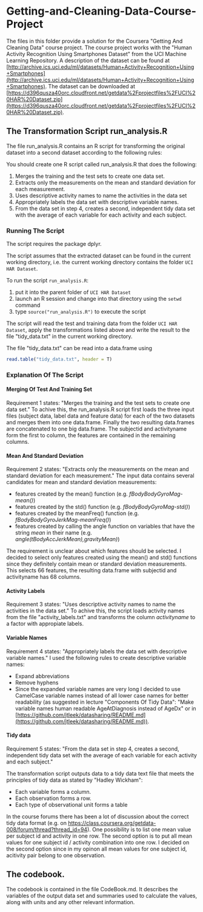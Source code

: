 # Getting-and-Cleaning-Data-Course-Project

The files in this folder provide a solution for the Coursera "Getting And Cleaning Data" course project. The course project works with the "Human Activity Recognition Using Smartphones Dataset" from the UCI Machine Learning Repository. A description of the dataset can be found at [http://archive.ics.uci.edu/ml/datasets/Human+Activity+Recognition+Using+Smartphones](http://archive.ics.uci.edu/ml/datasets/Human+Activity+Recognition+Using+Smartphones). The dataset can be downloaded at [https://d396qusza40orc.cloudfront.net/getdata%2Fprojectfiles%2FUCI%20HAR%20Dataset.zip](https://d396qusza40orc.cloudfront.net/getdata%2Fprojectfiles%2FUCI%20HAR%20Dataset.zip).

## The Transformation Script run_analysis.R

The file run_analysis.R contains an R script for transforming the original dataset into a second dataset according to the following rules:

You should create one R script called run_analysis.R that does the following:

1. Merges the training and the test sets to create one data set.
2. Extracts only the measurements on the mean and standard deviation for each measurement. 
3. Uses descriptive activity names to name the activities in the data set
4. Appropriately labels the data set with descriptive variable names. 
5. From the data set in step 4, creates a second, independent tidy data set with the average of each variable for each activity and each subject.

### Running The Script

The script requires the package dplyr.

The script assumes that the extracted dataset can be found in the current working directory, i.e. the current working directory contains the folder ```UCI HAR Dataset```. 

To run the script ```run_analysis.R```:

1. put it into the parent folder of ```UCI HAR Dataset```
2. launch an R session and change into that directory using the ```setwd``` command
3. type ```source("run_analysis.R")``` to execute the script

The script will read the test and training data from the folder ```UCI HAR Dataset```, apply the transformations listed above and write the result to the file "tidy_data.txt" in the current working directory.

The file "tidy_data.txt" can be read into a data.frame using

```R
read.table("tidy_data.txt", header = T)
```

### Explanation Of The Script

#### Merging Of Test And Training Set

Requirement 1 states: "Merges the training and the test sets to create one data set." To achive this, the run_analysis.R script first loads the three input files (subject data, label data and feature data) for each of the two datasets and merges them into one data.frame. Finally the two resulting data.frames are concatenated to one big data.frame. The subjectid and activityname form the first to column, the features are contained in the remaining columns.

#### Mean And Standard Deviation

Requirement 2 states: "Extracts only the measurements on the mean and standard deviation for each measurement." The input data contains several candidates for mean and standard deviation measurements:

* features created by the mean() function (e.g. *fBodyBodyGyroMag-mean()*)
* features created by the std() function (e.g. *fBodyBodyGyroMag-std()*)
* features created by the meanFreq() function (e.g. *fBodyBodyGyroJerkMag-meanFreq()*)
* features created by calling the angle function on variables that have the string *mean* in their name (e.g. *angle(tBodyAccJerkMean),gravityMean)*)

The requirement is unclear about which features should be selected. I decided to select only features created using the mean() and std() functions since they definitely contain mean or standard deviation measurements. This selects 66 features, the resulting data.frame with subjectid and activityname has 68 columns.


#### Activity Labels

Requirement 3 states: "Uses descriptive activity names to name the activities in the data set." To achive this, the script loads activity names from the file "activity_labels.txt" and transforms the column *activityname* to a factor with appropiate labels.

#### Variable Names

Requirement 4 states: "Appropriately labels the data set with descriptive variable names." I used the following rules to create descriptive variable names:

* Expand abbreviations
* Remove hyphens
* Since the expanded variable names are very long I decided to use CamelCase variable names instead of all lower case names for better readability (as suggested in lecture "Components Of Tidy Data": "Make variable names human readable AgeAtDiagnosis instead of AgeDx" or in [https://github.com/jtleek/datasharing/README.md](https://github.com/jtleek/datasharing/README.md)).


#### Tidy data

Requirement 5 states: "From the data set in step 4, creates a second, independent tidy data set with the average of each variable for each activity and each subject."

The transformation script outputs data to a tidy data text file that meets the principles of tidy data as stated by "Hadley Wickham":

* Each variable forms a column.
* Each observation forms a row.
* Each type of observational unit forms a table

In the course forums there has been a lot of discussion about the correct tidy data format (e.g. on https://class.coursera.org/getdata-008/forum/thread?thread_id=94). One possibility is to list one mean value per subject id and activity in one row. The second option is to put all mean values for one subject id / activity combination into one row. 
I decided on the second option since in my opinon all mean values for one subject id, acitivity pair belong to one observation.

## The codebook. 

The codebook is contained in the file CodeBook.md. It describes the variables of the output data set and summaries used to calculate the values, along with units and any other relevant information.
